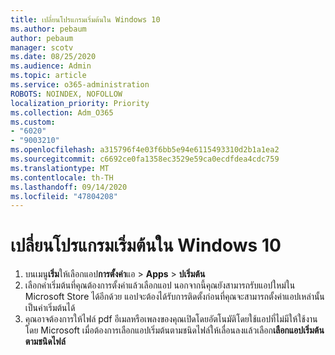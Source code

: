 ```yaml
---
title: เปลี่ยนโปรแกรมเริ่มต้นใน Windows 10
ms.author: pebaum
author: pebaum
manager: scotv
ms.date: 08/25/2020
ms.audience: Admin
ms.topic: article
ms.service: o365-administration
ROBOTS: NOINDEX, NOFOLLOW
localization_priority: Priority
ms.collection: Adm_O365
ms.custom:
- "6020"
- "9003210"
ms.openlocfilehash: a315796f4e03f6bb5e94e6115493310d2b1a1ea2
ms.sourcegitcommit: c6692ce0fa1358ec3529e59ca0ecdfdea4cdc759
ms.translationtype: MT
ms.contentlocale: th-TH
ms.lasthandoff: 09/14/2020
ms.locfileid: "47804208"
---
```

# <a name="change-default-programs-in-windows-10"></a>เปลี่ยนโปรแกรมเริ่มต้นใน Windows 10

1. บนเมนู**เริ่ม**ให้เลือกแอป**การตั้งค่า**แอ  >  **Apps**  >  **ปเริ่มต้น**
2. เลือกค่าเริ่มต้นที่คุณต้องการตั้งค่าแล้วเลือกแอป นอกจากนี้คุณยังสามารถรับแอปใหม่ใน Microsoft Store ได้อีกด้วย แอปจะต้องได้รับการติดตั้งก่อนที่คุณจะสามารถตั้งค่าแอปเหล่านั้นเป็นค่าเริ่มต้นได้
3. คุณอาจต้องการให้ไฟล์ pdf อีเมลหรือเพลงของคุณเปิดโดยอัตโนมัติโดยใช้แอปที่ไม่มีให้ใช้งานโดย Microsoft เมื่อต้องการเลือกแอปเริ่มต้นตามชนิดไฟล์ให้เลื่อนลงแล้วเลือก**เลือกแอปเริ่มต้นตามชนิดไฟล์**